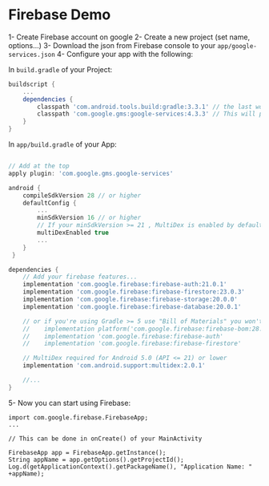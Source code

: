 # Firebase Demo

1- Create Firebase account on google
2- Create a new project (set name, options...)
3- Download the json from Firebase console to your `app/google-services.json`
4- Configure your app with the following:

In `build.gradle` of your Project:
```groovy
buildscript {
    ...
    dependencies {
        classpath 'com.android.tools.build:gradle:3.3.1' // the last working version with Gradle v4.1
        classpath 'com.google.gms:google-services:4.3.3' // This will parse firebase json downloaded file
    }
}
```
In `app/build.gradle` of your App:
```groovy

// Add at the top
apply plugin: 'com.google.gms.google-services'

android {
    compileSdkVersion 28 // or higher
    defaultConfig {
        ...
        minSdkVersion 16 // or higher
        // If your minSdkVersion >= 21 , MultiDex is enabled by default and you do not need the multidex library.
        multiDexEnabled true
        ...
    }
 }

dependencies {
    // Add your firebase features...
    implementation 'com.google.firebase:firebase-auth:21.0.1'
    implementation 'com.google.firebase:firebase-firestore:23.0.3'
    implementation 'com.google.firebase:firebase-storage:20.0.0'
    implementation 'com.google.firebase:firebase-database:20.0.1'

    // or if you're using Gradle >= 5 use "Bill of Materials" you won't need to specify firebase-version after that
    //    implementation platform('com.google.firebase:firebase-bom:28.3.0')
    //    implementation 'com.google.firebase:firebase-auth'
    //    implementation 'com.google.firebase:firebase-firestore'

    // MultiDex required for Android 5.0 (API <= 21) or lower
    implementation 'com.android.support:multidex:2.0.1'

    //...
}

```

5- Now you can start using Firebase:
```
import com.google.firebase.FirebaseApp;
...

// This can be done in onCreate() of your MainActivity

FirebaseApp app = FirebaseApp.getInstance();
String appName = app.getOptions().getProjectId();
Log.d(getApplicationContext().getPackageName(), "Application Name: "  +appName);

```
